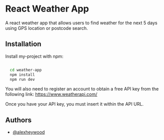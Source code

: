 # React Weather App

A react weather app that allows users to find weather for the next 5 days using GPS location or postcode search.

## Installation

Install my-project with npm:

```bash

  cd weather-app
  npm install
  npm run dev
```

You will also need to register an account to obtain a free API key from the following link:
https://www.weatherapi.com/

Once you have your API key, you must insert it within the API URL.

## Authors

- [@alexheywood](https://www.github.com/alexheywood)
